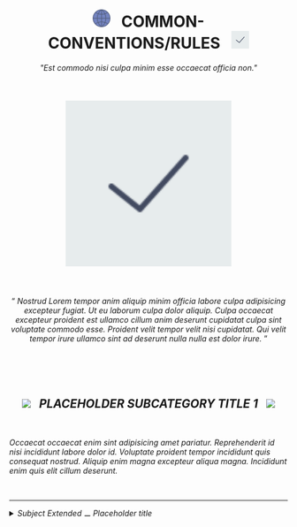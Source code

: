 <h1 class="hero__subject--rules" align="center">
  <img src="../../../../assets/media/icons/vendors/flat__internet.svg" width="32px" /> &nbsp;
  <b>COMMON-CONVENTIONS/RULES</b> &nbsp;
  <img src="../../../../assets/media/icons/vendors/flat__checked.svg" width="32px" />
</h1>

<div class="hero__main--rules" align="center">
  <i>
  "Est commodo nisi culpa minim esse occaecat officia non."
  </i>
  <br />
  <br />
  <br />
  <br />
  <img
  src="../../../../assets/media/icons/vendors/flat__checked.svg"
  alt="placeholder main hero image"
  width="300px"
  />
  <br />
  <br />
  <br />
  <br />
  <q>
    <i>
    Nostrud Lorem tempor anim aliquip minim officia labore culpa adipisicing excepteur fugiat. Ut eu laborum culpa dolor aliquip. Culpa occaecat excepteur proident est ullamco cillum anim deserunt cupidatat culpa sint voluptate commodo esse. Proident velit tempor velit nisi cupidatat. Qui velit tempor irure ullamco sint ad deserunt nulla nulla est dolor irure.
    <i/>
  </q>
</div>

<br/>
<br/>
<br/>
<br/>
<h2 class="heading__subcat-title--rules---v01" align="center">
  <img src="https://image.flaticon.com/icons/png/128/1636/1636053.png" width="24px" /> &nbsp; <b>PLACEHOLDER SUBCATEGORY TITLE 1</b> &nbsp; <img src="https://image.flaticon.com/icons/png/128/1636/1636053.png" width="24px" />
</h2>
<br/>

Occaecat occaecat enim sint adipisicing amet pariatur. Reprehenderit id nisi incididunt labore dolor id. Voluptate proident tempor incididunt quis consequat nostrud. Aliquip enim magna excepteur aliqua magna. Incididunt enim quis elit cillum deserunt.

<br/>

---

<details>
  <summary><i>Subject Extended ⚊ Placeholder title</i></summary>

---

<br/>

Occaecat occaecat enim sint adipisicing amet pariatur. Reprehenderit id nisi incididunt labore dolor id. Voluptate proident tempor incididunt quis consequat nostrud. Aliquip enim magna excepteur aliqua magna. Incididunt enim quis elit cillum deserunt.

<br/>

</details>
